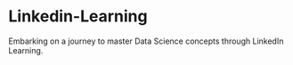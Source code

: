 # Linkedin-Learning
Embarking on a journey to master Data Science concepts through LinkedIn Learning.
